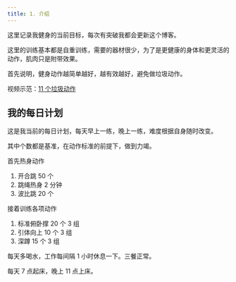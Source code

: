 ```yaml
---
title: 1. 介绍
---
```


这里记录我健身的当前目标，每次有突破我都会更新这个博客。

这里的训练基本都是自重训练，需要的器材很少，为了是更健康的身体和更灵活的动作，肌肉只是附带效果。

首先说明，健身动作越简单越好，越有效越好，避免做垃圾动作。

视频示范：[11 个垃圾动作](https://www.bilibili.com/video/av69540348/?spm_id_from=333.788.videocard.3)

## 我的每日计划

这是我当前的每日计划，每天早上一练，晚上一练，难度根据自身随时改变。

其中个数都是基准，在动作标准的前提下，做到力竭。

首先热身动作

1. 开合跳 50 个
2. 跳绳热身 2 分钟
3. 波比跳 20 个

接着训练各项动作

1. 标准俯卧撑 20 个 3 组
2. 引体向上 10 个 3 组
3. 深蹲 15 个 3 组

每天多喝水，工作每间隔 1 小时休息一下。三餐正常。

每天 7 点起床，晚上 11 点上床。